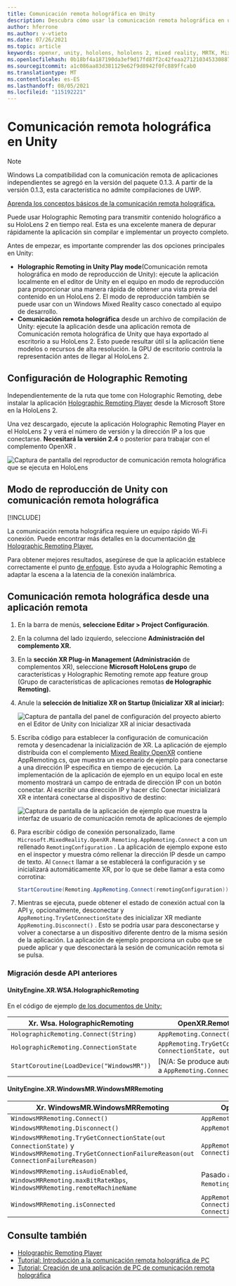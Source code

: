 ```yaml
---
title: Comunicación remota holográfica en Unity
description: Descubra cómo usar la comunicación remota holográfica en una aplicación de escritorio y el modo de reproducción de Unity con OpenXR.
author: hferrone
ms.author: v-vtieto
ms.date: 07/26/2021
ms.topic: article
keywords: openxr, unity, hololens, hololens 2, mixed reality, MRTK, Mixed Reality Toolkit, augmented reality, virtual reality, mixed reality headsets, learn, tutorial, getting started, holographic remoting, desktop
ms.openlocfilehash: 0b18bf4a187190da3ef9d17fd87f2c42feaa271210345330887ce618b49a0442
ms.sourcegitcommit: a1c086aa83d381129e62f9d8942f0fc889ffcab0
ms.translationtype: MT
ms.contentlocale: es-ES
ms.lasthandoff: 08/05/2021
ms.locfileid: "115192221"
---
```

# <a name="holographic-remoting-in-unity"></a>Comunicación remota holográfica en Unity

> [!NOTE]
> Windows La compatibilidad con la comunicación remota de aplicaciones independientes se agregó en la versión del paquete 0.1.3.
> A partir de la versión 0.1.3, esta característica no admite compilaciones de UWP.

[Aprenda los conceptos básicos de la comunicación remota holográfica.](../platform-capabilities-and-apis/holographic-remoting-overview.md)

Puede usar Holographic Remoting para transmitir contenido holográfico a su HoloLens 2 en tiempo real. Esta es una excelente manera de depurar rápidamente la aplicación sin compilar e implementar un proyecto completo. 

Antes de empezar, es importante comprender las dos opciones principales en Unity:
* **Holographic Remoting in Unity Play mode**(Comunicación remota holográfica en modo de reproducción de Unity): ejecute la aplicación localmente en el editor de Unity en el equipo en modo de reproducción para proporcionar una manera rápida de obtener una vista previa del contenido en un HoloLens 2. El modo de reproducción también se puede usar con un Windows Mixed Reality casco conectado al equipo de desarrollo.
* **Comunicación remota holográfica** desde un archivo de compilación de Unity: ejecute la aplicación desde una aplicación remota de Comunicación remota holográfica de Unity que haya exportado al escritorio a su HoloLens 2. Esto puede resultar útil si la aplicación tiene modelos o recursos de alta resolución. la GPU de escritorio controla la representación antes de llegar al HoloLens 2.

## <a name="holographic-remoting-setup"></a>Configuración de Holographic Remoting

Independientemente de la ruta que tome con Holographic Remoting, debe instalar la aplicación [Holographic Remoting Player](https://www.microsoft.com/store/productId/9NBLGGH4SV40) desde la Microsoft Store en la HoloLens 2.

Una vez descargado, ejecute la aplicación Holographic Remoting Player en el HoloLens 2 y verá el número de versión y la dirección IP a los que conectarse. **Necesitará la versión 2.4** o posterior para trabajar con el complemento OpenXR .

![Captura de pantalla del reproductor de comunicación remota holográfica que se ejecuta en HoloLens](images/openxr-features-img-01.png)

## <a name="unity-play-mode-with-holographic-remoting"></a>Modo de reproducción de Unity con comunicación remota holográfica

[!INCLUDE[](includes/unity-play-mode.md)]

La comunicación remota holográfica requiere un equipo rápido Wi-Fi conexión. Puede encontrar más detalles en la documentación [de Holographic Remoting Player.](../platform-capabilities-and-apis/holographic-remoting-player.md)

Para obtener mejores resultados, asegúrese de que la aplicación establece correctamente el punto [de enfoque](focus-point-in-unity.md). Esto ayuda a Holographic Remoting a adaptar la escena a la latencia de la conexión inalámbrica.

## <a name="holographic-remoting-from-a-remote-application"></a>Comunicación remota holográfica desde una aplicación remota

1. En la barra de menús, **seleccione Editar > Project Configuración**.
1. En la columna del lado izquierdo, seleccione **Administración del complemento XR.**
1. En la **sección XR Plug-in Management (Administración** de complementos XR), seleccione **Microsoft HoloLens grupo** de características y Holographic Remoting remote app feature group (Grupo de características de aplicaciones remotas **de Holographic Remoting).**
1. Anule la **selección de Initialize XR on Startup (Inicializar XR al iniciar):**

    ![Captura de pantalla del panel de configuración del proyecto abierto en el Editor de Unity con Inicializar XR al iniciar desactivada](images/001-openxr-features.png)

1. Escriba código para establecer la configuración de comunicación remota y desencadenar la inicialización de XR. La aplicación de ejemplo distribuida con el complemento [Mixed Reality OpenXR](./xr-project-setup.md#unity-sample-projects-for-openxr-and-hololens-2) contiene AppRemoting.cs, que muestra un escenario de ejemplo para conectarse a una dirección IP específica en tiempo de ejecución. La implementación de la aplicación de ejemplo en un equipo local en este momento mostrará un campo de entrada de dirección IP con un botón conectar. Al escribir una dirección IP y hacer clic Conectar inicializará XR e intentará conectarse al dispositivo de destino:

    ![Captura de pantalla de la aplicación de ejemplo que muestra la interfaz de usuario de comunicación remota de aplicaciones de ejemplo](images/openxr-sample-app-remoting.png)

1. Para escribir código de conexión personalizado, llame `Microsoft.MixedReality.OpenXR.Remoting.AppRemoting.Connect` a con un rellenado `RemotingConfiguration` . La aplicación de ejemplo expone esto en el inspector y muestra cómo rellenar la dirección IP desde un campo de texto. Al `Connect` llamar a se establecerá la configuración y se inicializará automáticamente XR, por lo que se debe llamar a esta como corrotina:

    ``` cs
    StartCoroutine(Remoting.AppRemoting.Connect(remotingConfiguration));
    ```

1. Mientras se ejecuta, puede obtener el estado de conexión actual con la API y, opcionalmente, desconectar y `AppRemoting.TryGetConnectionState` des inicializar XR mediante `AppRemoting.Disconnect()` . Esto se podría usar para desconectarse y volver a conectarse a un dispositivo diferente dentro de la misma sesión de la aplicación. La aplicación de ejemplo proporciona un cubo que se puede aplicar y que desconectará la sesión de comunicación remota si se pulsa.

### <a name="migration-from-previous-apis"></a>Migración desde API anteriores

#### <a name="unityenginexrwsaholographicremoting"></a>UnityEngine.XR.WSA.HolographicRemoting

En el código de ejemplo [de los documentos de Unity:](https://docs.unity3d.com/2018.4/Documentation/ScriptReference/XR.WSA.HolographicRemoting.html)

| Xr. Wsa. HolographicRemoting | OpenXR.Remoting.AppRemoting |
| ---- | ---- |
| `HolographicRemoting.Connect(String)` | `AppRemoting.Connect(RemotingConfiguration)` |
| `HolographicRemoting.ConnectionState` | `AppRemoting.TryGetConnectionState(out ConnectionState, out DisconnectReason)`|
| `StartCoroutine(LoadDevice("WindowsMR"))`| [N/A: Se produce automáticamente al llamar a `AppRemoting.Connect` ]  |

#### <a name="unityenginexrwindowsmrwindowsmrremoting"></a>UnityEngine.XR.WindowsMR.WindowsMRRemoting

| Xr. WindowsMR.WindowsMRRemoting | OpenXR.Remoting.AppRemoting |
| ---- | ---- |
| `WindowsMRRemoting.Connect()` | `AppRemoting.Connect(RemotingConfiguration)` |
| `WindowsMRRemoting.Disconnect()` | `AppRemoting.Disconnect()` |
| `WindowsMRRemoting.TryGetConnectionState(out ConnectionState)` y `WindowsMRRemoting.TryGetConnectionFailureReason(out ConnectionFailureReason)`| `AppRemoting.TryGetConnectionState(out ConnectionState, out DisconnectReason)`|
| `WindowsMRRemoting.isAudioEnabled`, `WindowsMRRemoting.maxBitRateKbps`, `WindowsMRRemoting.remoteMachineName` | Pasado a `AppRemoting.Connect` a través de la `RemotingConfiguration` estructura |
| `WindowsMRRemoting.isConnected` | `AppRemoting.TryGetConnectionState(out ConnectionState state, out _) && state == ConnectionState.Connected`

## <a name="see-also"></a>Consulte también

* [Holographic Remoting Player](../platform-capabilities-and-apis/holographic-remoting-player.md)
* [Tutorial: Introducción a la comunicación remota holográfica de PC](../unity/tutorials/mr-learning-pc-holographic-remoting-01.md)
* [Tutorial: Creación de una aplicación de PC de comunicación remota holográfica](../unity/tutorials/mr-learning-pc-holographic-remoting-02.md)

